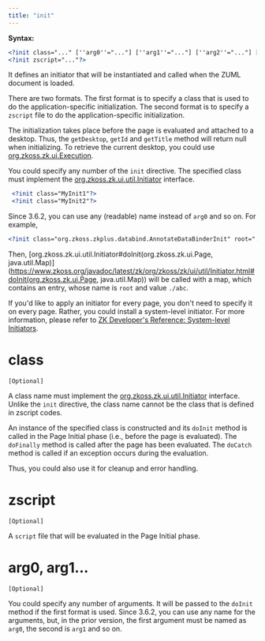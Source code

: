 ```yaml
---
title: "init"
---
```




**Syntax:**
```xml
<?init class="..." [''arg0''="..."] [''arg1''="..."] [''arg2''="..."] [''arg3''="..."]?>
<?init zscript="..."?>
```

It defines an initiator that will be instantiated and called when the
ZUML document is loaded.

There are two formats. The first format is to specify a class that is
used to do the application-specific initialization. The second format is
to specify a `zscript` file to do the application-specific
initialization.

The initialization takes place before the page is evaluated and attached
to a desktop. Thus, the `getDesktop`, `getId` and `getTitle` method will
return null when initializing. To retrieve the current desktop, you
could use [org.zkoss.zk.ui.Execution](https://www.zkoss.org/javadoc/latest/zk/org/zkoss/zk/ui/Execution.html).

You could specify any number of the `init` directive. The specified
class must implement the
[org.zkoss.zk.ui.util.Initiator](https://www.zkoss.org/javadoc/latest/zk/org/zkoss/zk/ui/util/Initiator.html)
interface.

```xml
 <?init class="MyInit1"?>
 <?init class="MyInit2"?>
```

Since 3.6.2, you can use any (readable) name instead of `arg0` and so
on. For example,

```xml
<?init class="org.zkoss.zkplus.databind.AnnotateDataBinderInit" root="./abc"?>
```

Then,
[org.zkoss.zk.ui.util.Initiator#doInit(org.zkoss.zk.ui.Page, java.util.Map)](https://www.zkoss.org/javadoc/latest/zk/org/zkoss/zk/ui/util/Initiator.html#doInit(org.zkoss.zk.ui.Page, java.util.Map))
will be called with a map, which contains an entry, whose name is `root`
and value `./abc`.

If you'd like to apply an initiator for every page, you don't need to
specify it on every page. Rather, you could install a system-level
initiator. For more information, please refer to [ZK Developer's Reference: System-level Initiators]({{site.baseurl}}/zk_dev_ref/ui_patterns/page_initialization#System-level_Initiator).

# class

`[Optional]`

A class name must implement the
[org.zkoss.zk.ui.util.Initiator](https://www.zkoss.org/javadoc/latest/zk/org/zkoss/zk/ui/util/Initiator.html)
interface. Unlike the `init` directive, the class name cannot be the
class that is defined in zscript codes.

An instance of the specified class is constructed and its `doInit`
method is called in the Page Initial phase (i.e., before the page is
evaluated). The `doFinally` method is called after the page has been
evaluated. The `doCatch` method is called if an exception occurs during
the evaluation.

Thus, you could also use it for cleanup and error handling.

# zscript

`[Optional]`

A `script` file that will be evaluated in the Page Initial phase.

# arg0, arg1...

`[Optional]`

You could specify any number of arguments. It will be passed to the
`doInit` method if the first format is used. Since 3.6.2, you can use
any name for the arguments, but, in the prior version, the first
argument must be named as `arg0`, the second is `arg1` and so on.


